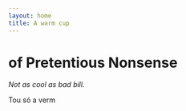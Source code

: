 ```yaml
---
layout: home
title: A warm cup
---
```


# of Pretentious Nonsense

*Not as cool as bad bill.*

Tou só a verm
